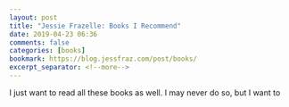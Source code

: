 ```yaml
---
layout: post
title: "Jessie Frazelle: Books I Recommend"
date: 2019-04-23 06:36
comments: false
categories: [books]
bookmark: https://blog.jessfraz.com/post/books/
excerpt_separator: <!--more-->
---
```

I just want to read all these books as well. I may never do so, but I want to<!--more-->
